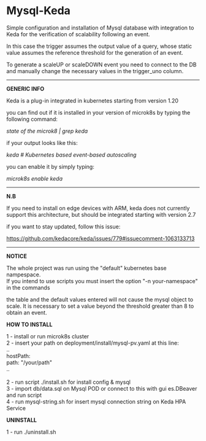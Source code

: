 # Mysql-Keda


Simple configuration and installation of Mysql database with integration to Keda for the verification of scalability following an event.

In this case the trigger assumes the output value of a query, whose static value assumes the reference threshold for the generation of an event.

To generate a scaleUP or scaleDOWN event you need to connect to the DB and manually change the necessary values ​​in the trigger_uno column.


__________________________________

<b>GENERIC INFO</b>

Keda is a plug-in integrated in kubernetes starting from version 1.20

you can find out if it is installed in your version of microk8s by typing the following command:

<i>state of the microk8 | grep keda</i>

if your output looks like this:

<i>keda # Kubernetes based event-based autoscaling</i>

you can enable it by simply typing:

<i>microk8s enable keda</i>

__________________________________

<b>N.B</b>

If you need to install on edge devices with ARM, keda does not currently support this architecture, but should be integrated starting with version 2.7

if you want to stay updated, follow this issue:

https://github.com/kedacore/keda/issues/779#issuecomment-1063133713

__________________________________

<b>NOTICE</b>

The whole project was run using the "default" kubernetes base nampespace.<br>
If you intend to use scripts you must insert the option "-n your-namespace" in the commands<br>

the table and the default values ​​entered will not cause the mysql object to scale. It is necessary to set a value beyond the threshold greater than 8 to obtain an event.

<b>HOW TO INSTALL</b>

1 - install or run microk8s cluster<br>
2 - insert your path on deployment/install/mysql-pv.yaml at this line:<br>
    </i>..<br></i>
       </i>hostPath:<br></i>
       </i>path: "/your/path"<br></i>
    </i>..<br></i>	
2 - run script ./install.sh for install config & mysql<br>
3 - import db/data.sql on Mysql POD or connect to this with gui es.DBeaver and run script<br> 
4 - run mysql-string.sh for insert mysql connection string on Keda HPA Service

<b>UNINSTALL</b>

1 - run ./uninstall.sh


